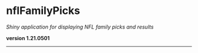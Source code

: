 # nflFamilyPicks

*Shiny application for displaying NFL family picks and results*

**version 1.21.0501**

----------
